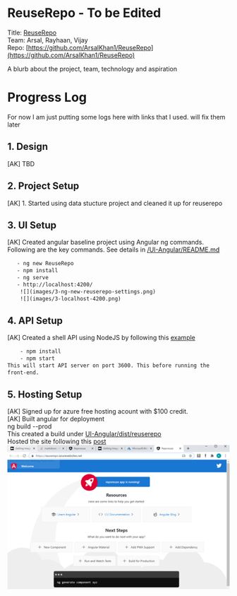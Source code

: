 # ReuseRepo - To be Edited

 Title: [ReuseRepo](https://reuserepo.azurewebsites.net/)  
 Team: Arsal, Rayhaan, Vijay  
 Repo: [https://github.com/ArsalKhan1/ReuseRepo](https://github.com/ArsalKhan1/ReuseRepo)  
  
 A blurb about the project, team, technology and aspiration  

# Progress Log 

For now I am just putting some logs here with links that I used. will fix them later

## 1. Design 
   [AK] TBD

## 2. Project Setup
   [AK] 1. Started using data stucture project and cleaned it up for reuserepo  
   
## 3. UI Setup
   [AK] Created angular baseline project using Angular ng commands. Following are the key commands. See details in [/UI-Angular/README.md](UI-Angular/README.md)
 
       - ng new ReuseRepo  
       - npm install  
       - ng serve  
       - http://localhost:4200/  
        ![](images/3-ng-new-reuserepo-settings.png)
        ![](images/3-localhost-4200.png)
      
## 4. API Setup
   [AK] Created a shell API using NodeJS by following this [example](https://www.toptal.com/nodejs/secure-rest-api-in-nodejs)  
   
        - npm install  
        - npm start  
    This will start API server on port 3600. This before running the front-end.
 

## 5. Hosting Setup
   [AK] Signed up for azure free hosting acount with $100 credit.  
   [AK] Built angular for deployment  
        ng build --prod  
        This created a build under [UI-Angular/dist/reuserepo](UI-Angular/dist/reuserepo)  
        Hosted the site following this [post](https://www.c-sharpcorner.com/article/easily-deploy-angular-app-to-azure-from-visual-studio-code/)  
        ![](images/5-reuserepo-azurewebsite.png)        

   
